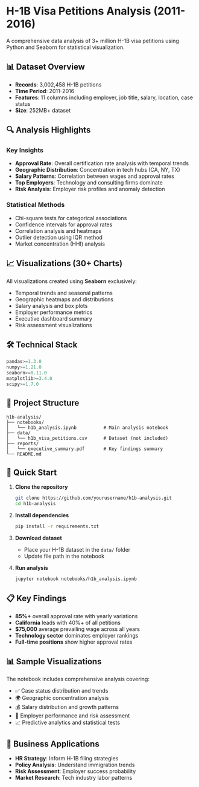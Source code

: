 # H-1B Visa Petitions Analysis (2011-2016)

A comprehensive data analysis of 3+ million H-1B visa petitions using Python and Seaborn for statistical visualization.

## 📊 Dataset Overview

- **Records**: 3,002,458 H-1B petitions
- **Time Period**: 2011-2016
- **Features**: 11 columns including employer, job title, salary, location, case status
- **Size**: 252MB+ dataset

## 🔍 Analysis Highlights

### Key Insights
- **Approval Rate**: Overall certification rate analysis with temporal trends
- **Geographic Distribution**: Concentration in tech hubs (CA, NY, TX)
- **Salary Patterns**: Correlation between wages and approval rates
- **Top Employers**: Technology and consulting firms dominate
- **Risk Analysis**: Employer risk profiles and anomaly detection

### Statistical Methods
- Chi-square tests for categorical associations
- Confidence intervals for approval rates
- Correlation analysis and heatmaps
- Outlier detection using IQR method
- Market concentration (HHI) analysis

## 📈 Visualizations (30+ Charts)

All visualizations created using **Seaborn** exclusively:
- Temporal trends and seasonal patterns
- Geographic heatmaps and distributions
- Salary analysis and box plots
- Employer performance metrics
- Executive dashboard summary
- Risk assessment visualizations

## 🛠️ Technical Stack

```python
pandas>=1.3.0
numpy>=1.21.0
seaborn>=0.11.0
matplotlib>=3.4.0
scipy>=1.7.0
```

## 📁 Project Structure

```
h1b-analysis/
├── notebooks/
│   └── h1b_analysis.ipynb          # Main analysis notebook
├── data/
│   └── h1b_visa_petitions.csv      # Dataset (not included)
├── reports/
│   └── executive_summary.pdf       # Key findings summary
└── README.md
```

## 🚀 Quick Start

1. **Clone the repository**
   ```bash
   git clone https://github.com/yourusername/h1b-analysis.git
   cd h1b-analysis
   ```

2. **Install dependencies**
   ```bash
   pip install -r requirements.txt
   ```

3. **Download dataset**
   - Place your H-1B dataset in the `data/` folder
   - Update file path in the notebook

4. **Run analysis**
   ```bash
   jupyter notebook notebooks/h1b_analysis.ipynb
   ```

## 📋 Key Findings

- **85%+** overall approval rate with yearly variations
- **California** leads with 40%+ of all petitions
- **$75,000** average prevailing wage across all years
- **Technology sector** dominates employer rankings
- **Full-time positions** show higher approval rates

## 📊 Sample Visualizations

The notebook includes comprehensive analysis covering:
- ✅ Case status distribution and trends
- 🌍 Geographic concentration analysis
- 💰 Salary distribution and growth patterns
- 🏢 Employer performance and risk assessment
- 📈 Predictive analytics and statistical tests

## 🎯 Business Applications

- **HR Strategy**: Inform H-1B filing strategies
- **Policy Analysis**: Understand immigration trends
- **Risk Assessment**: Employer success probability
- **Market Research**: Tech industry labor patterns


